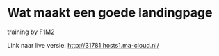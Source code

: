 # Wat maakt een goede landingpage
training by F1M2

Link naar live versie: http://31781.hosts1.ma-cloud.nl/